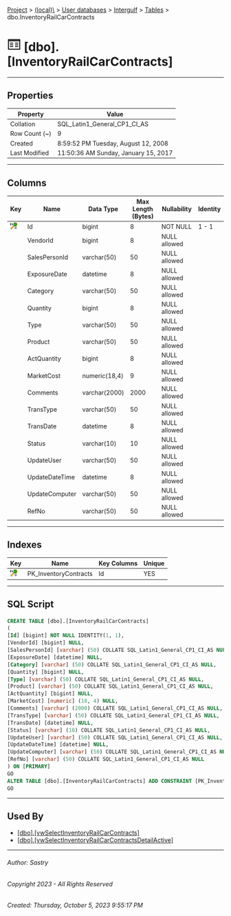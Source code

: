 #### 

[Project](../../../../index.md) > [(local)\\](../../../index.md) > [User databases](../../index.md) > [Intergulf](../index.md) > [Tables](Tables.md) > dbo.InventoryRailCarContracts

# ![Tables](../../../../Images/Table32.png) [dbo].[InventoryRailCarContracts]

---

## <a name="#properties"></a>Properties

| Property | Value |
|---|---|
| Collation | SQL_Latin1_General_CP1_CI_AS |
| Row Count (~) | 9 |
| Created | 8:59:52 PM Tuesday, August 12, 2008 |
| Last Modified | 11:50:36 AM Sunday, January 15, 2017 |


---

## <a name="#columns"></a>Columns

| Key | Name | Data Type | Max Length (Bytes) | Nullability | Identity |
|---|---|---|---|---|---|
| [![Cluster Primary Key PK_InventoryContracts: Id](../../../../Images/pkcluster.png)](#indexes) | Id | bigint | 8 | NOT NULL | 1 - 1 |
|  | VendorId | bigint | 8 | NULL allowed |  |
|  | SalesPersonId | varchar(50) | 50 | NULL allowed |  |
|  | ExposureDate | datetime | 8 | NULL allowed |  |
|  | Category | varchar(50) | 50 | NULL allowed |  |
|  | Quantity | bigint | 8 | NULL allowed |  |
|  | Type | varchar(50) | 50 | NULL allowed |  |
|  | Product | varchar(50) | 50 | NULL allowed |  |
|  | ActQuantity | bigint | 8 | NULL allowed |  |
|  | MarketCost | numeric(18,4) | 9 | NULL allowed |  |
|  | Comments | varchar(2000) | 2000 | NULL allowed |  |
|  | TransType | varchar(50) | 50 | NULL allowed |  |
|  | TransDate | datetime | 8 | NULL allowed |  |
|  | Status | varchar(10) | 10 | NULL allowed |  |
|  | UpdateUser | varchar(50) | 50 | NULL allowed |  |
|  | UpdateDateTime | datetime | 8 | NULL allowed |  |
|  | UpdateComputer | varchar(50) | 50 | NULL allowed |  |
|  | RefNo | varchar(50) | 50 | NULL allowed |  |


---

## <a name="#indexes"></a>Indexes

| Key | Name | Key Columns | Unique |
|---|---|---|---|
| [![Cluster Primary Key PK_InventoryContracts: Id](../../../../Images/pkcluster.png)](#indexes) | PK_InventoryContracts | Id | YES |


---

## <a name="#sqlscript"></a>SQL Script

```sql
CREATE TABLE [dbo].[InventoryRailCarContracts]
(
[Id] [bigint] NOT NULL IDENTITY(1, 1),
[VendorId] [bigint] NULL,
[SalesPersonId] [varchar] (50) COLLATE SQL_Latin1_General_CP1_CI_AS NULL,
[ExposureDate] [datetime] NULL,
[Category] [varchar] (50) COLLATE SQL_Latin1_General_CP1_CI_AS NULL,
[Quantity] [bigint] NULL,
[Type] [varchar] (50) COLLATE SQL_Latin1_General_CP1_CI_AS NULL,
[Product] [varchar] (50) COLLATE SQL_Latin1_General_CP1_CI_AS NULL,
[ActQuantity] [bigint] NULL,
[MarketCost] [numeric] (18, 4) NULL,
[Comments] [varchar] (2000) COLLATE SQL_Latin1_General_CP1_CI_AS NULL,
[TransType] [varchar] (50) COLLATE SQL_Latin1_General_CP1_CI_AS NULL,
[TransDate] [datetime] NULL,
[Status] [varchar] (10) COLLATE SQL_Latin1_General_CP1_CI_AS NULL,
[UpdateUser] [varchar] (50) COLLATE SQL_Latin1_General_CP1_CI_AS NULL,
[UpdateDateTime] [datetime] NULL,
[UpdateComputer] [varchar] (50) COLLATE SQL_Latin1_General_CP1_CI_AS NULL,
[RefNo] [varchar] (50) COLLATE SQL_Latin1_General_CP1_CI_AS NULL
) ON [PRIMARY]
GO
ALTER TABLE [dbo].[InventoryRailCarContracts] ADD CONSTRAINT [PK_InventoryContracts] PRIMARY KEY CLUSTERED ([Id]) ON [PRIMARY]
GO

```


---

## <a name="#usedby"></a>Used By

* [[dbo].[vwSelectInventoryRailCarContracts]](../Views/dbo_vwSelectInventoryRailCarContracts.md)
* [[dbo].[vwSelectInventoryRailCarContractsDetailActive]](../Views/dbo_vwSelectInventoryRailCarContractsDetailActive.md)


---

###### Author:  Sastry

###### Copyright 2023 - All Rights Reserved

###### Created: Thursday, October 5, 2023 9:55:17 PM

